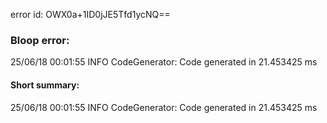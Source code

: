 error id: OWX0a+1ID0jJE5Tfd1ycNQ==
### Bloop error:

25/06/18 00:01:55 INFO CodeGenerator: Code generated in 21.453425 ms
#### Short summary: 

25/06/18 00:01:55 INFO CodeGenerator: Code generated in 21.453425 ms